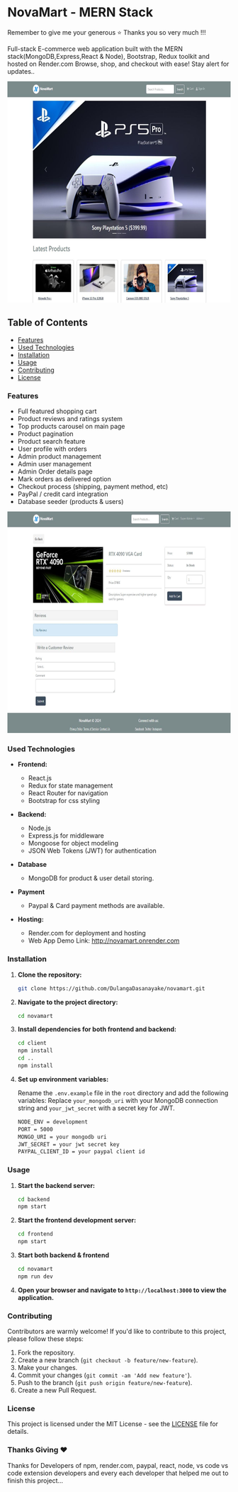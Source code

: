 # NovaMart - MERN Stack

Remember to give me your generous ⭐ Thanks you so very much !!!

Full-stack E-commerce web application built with the MERN stack(MongoDB,Express,React & Node), Bootstrap, Redux toolkit and hosted on Render.com Browse, shop, and checkout with ease! Stay alert for updates..

<img src="readmedata/home.JPG" alt="Image Description" width="800" height="500">

## Table of Contents

- [Features](#features)
- [Used Technologies](#used-technologies)
- [Installation](#installation)
- [Usage](#usage)
- [Contributing](#contributing)
- [License](#license)

### Features

- Full featured shopping cart
- Product reviews and ratings system
- Top products carousel on main page
- Product pagination
- Product search feature
- User profile with orders
- Admin product management
- Admin user management
- Admin Order details page
- Mark orders as delivered option
- Checkout process (shipping, payment method, etc)
- PayPal / credit card integration
- Database seeder (products & users)

<img src="readmedata/product.JPG" alt="Image Description" width="800" height="500">

### Used Technologies

- **Frontend:**

  - React.js
  - Redux for state management
  - React Router for navigation
  - Bootstrap for css styling

- **Backend:**

  - Node.js
  - Express.js for middleware
  - Mongoose for object modeling
  - JSON Web Tokens (JWT) for authentication

- **Database**

  - MongoDB for product & user detail storing.

- **Payment**

  - Paypal & Card payment methods are available.

- **Hosting:**

  - Render.com for deployment and hosting
  - Web App Demo Link: http://novamart.onrender.com

### Installation

1. **Clone the repository:**

   ```bash
   git clone https://github.com/DulangaDasanayake/novamart.git
   ```

2. **Navigate to the project directory:**

   ```bash
   cd novamart
   ```

3. **Install dependencies for both frontend and backend:**

   ```bash
   cd client
   npm install
   cd ..
   npm install
   ```

4. **Set up environment variables:**

   Rename the `.env.example` file in the `root` directory and add the following variables:
   Replace `your_mongodb_uri` with your MongoDB connection string and `your_jwt_secret` with a secret key for JWT.

   ```bash
   NODE_ENV = development
   PORT = 5000
   MONGO_URI = your mongodb uri
   JWT_SECRET = your jwt secret key
   PAYPAL_CLIENT_ID = your paypal client id
   ```

### Usage

1. **Start the backend server:**

   ```bash
   cd backend
   npm start
   ```

2. **Start the frontend development server:**

   ```bash
   cd frontend
   npm start
   ```

3. **Start both backend & frontend**

   ```bash
   cd novamart
   npm run dev
   ```

4. **Open your browser and navigate to `http://localhost:3000` to view the application.**

### Contributing

Contributors are warmly welcome! If you'd like to contribute to this project, please follow these steps:

1. Fork the repository.
2. Create a new branch (`git checkout -b feature/new-feature`).
3. Make your changes.
4. Commit your changes (`git commit -am 'Add new feature'`).
5. Push to the branch (`git push origin feature/new-feature`).
6. Create a new Pull Request.

### License

This project is licensed under the MIT License - see the [LICENSE](LICENSE) file for details.

### Thanks Giving ❤️

Thanks for Developers of npm, render.com, paypal, react, node, vs code
vs code extension developers and every each developer that helped me out to finish this project...
